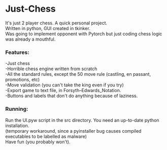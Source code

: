 # Just-Chess
It's just 2 player chess. A quick personal project.<br/>
Written in python, GUI created in tkinker.<br/>
Was going to implement opponent with Pytorch but just coding chess logic was already a mouthful.<br/>
### Features:
-Just chess<br/>
-Horrible chess engine written from scratch<br/>
-All the standard rules, except the 50 move rule (castling, en passant, promotions, etc)<br/>
-Move validation (you can't take the king even if you try)<br/>
-Export game to text file, in Forsyth–Edwards_Notation.<br/>
-Buttons and labels that don't do anything because of laziness.<br/>
### Running:
Run the UI.pyw script in the src directory. You need an up-to-date python installation.<br/>
(temporary workaround, since a pyinstaller bug causes compiled executables to be labelled as malware)<br/>
Have fun (you probably won't).<br/>
